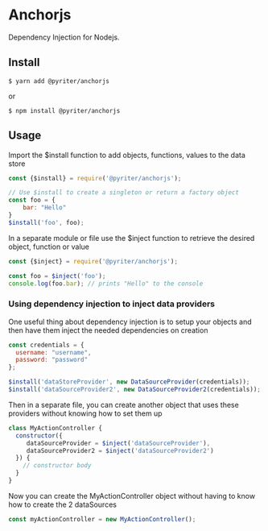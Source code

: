 # Anchorjs

Dependency Injection for Nodejs. 

## Install
```console
$ yarn add @pyriter/anchorjs
```
or
```console
$ npm install @pyriter/anchorjs
```

## Usage
Import the $install function to add objects, functions, values to the data store

```javascript
const {$install} = require('@pyriter/anchorjs');

// Use $install to create a singleton or return a factory object
const foo = {
    bar: "Hello"
}
$install('foo', foo);
```

In a separate module or file use the $inject function to retrieve the desired object, function or value
```javascript
const {$inject} = require('@pyriter/anchorjs');

const foo = $inject('foo');
console.log(foo.bar); // prints "Hello" to the console
```

### Using dependency injection to inject data providers
One useful thing about dependency injection is to setup your objects and then have them inject the needed dependencies on creation
```javascript
const credentials = {
  username: "username",
  password: "password"
};

$install('dataStoreProvider', new DataSourceProvider(credentials));
$install('dataSourceProvider2', new DataSourceProvider2(credentials));
```
Then in a separate file, you can create another object that uses these providers without knowing how to set them up
```javascript
class MyActionController { 
  constructor({
     dataSourceProvider = $inject('dataSourceProvider'), 
     dataSourceProvider2 = $inject('dataSourceProvider2')  
  }) {
    // constructor body
  }
}
```
Now you can create the MyActionController object without having to know how to create the 2 dataSources
```javascript
const myActionController = new MyActionController();
```
